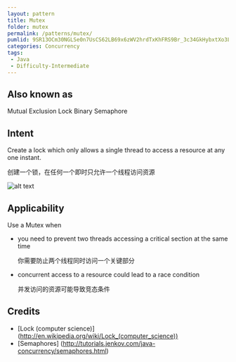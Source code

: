 ```yaml
---
layout: pattern
title: Mutex
folder: mutex
permalink: /patterns/mutex/
pumlid: 9SR13OCm30NGLSe0n7UsCS62LB69x6zWV2hrdTxKhFRS9Br_3c34GkHybxtXo3L3l9u6CPHwAhMUDuETldpnl4cqtUR1WBW5ASSlf0bvI53_A-bQHcf_0G00
categories: Concurrency
tags: 
 - Java
 - Difficulty-Intermediate
---
```


## Also known as
Mutual Exclusion Lock
Binary Semaphore

## Intent
Create a lock which only allows a single thread to access a resource at any one instant.

创建一个锁，在任何一个即时只允许一个线程访问资源

![alt text](./etc/mutex.png "Mutex")

## Applicability
Use a Mutex when

* you need to prevent two threads accessing a critical section at the same time

    你需要防止两个线程同时访问一个关键部分

* concurrent access to a resource could lead to a race condition 

    并发访问的资源可能导致竞态条件

## Credits

* [Lock (computer science)] (http://en.wikipedia.org/wiki/Lock_(computer_science))
* [Semaphores] (http://tutorials.jenkov.com/java-concurrency/semaphores.html)
